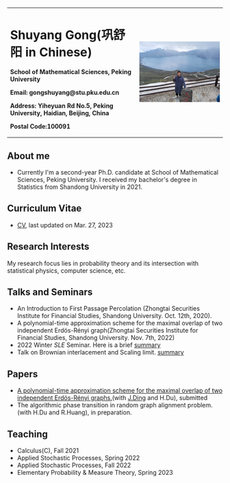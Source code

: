 <head>
    <script src="https://cdn.mathjax.org/mathjax/latest/MathJax.js?config=TeX-AMS-MML_HTMLorMML" type="text/javascript"></script>
    <script type="text/x-mathjax-config">
        MathJax.Hub.Config({
            tex2jax: {
            skipTags: ['script', 'noscript', 'style', 'textarea', 'pre'],
            inlineMath: [['$','$']]
            }
        });
    </script>
</head><head>
    <script src="https://cdn.mathjax.org/mathjax/latest/MathJax.js?config=TeX-AMS-MML_HTMLorMML" type="text/javascript"></script>
    <script type="text/x-mathjax-config">
        MathJax.Hub.Config({
            tex2jax: {
            skipTags: ['script', 'noscript', 'style', 'textarea', 'pre'],
            inlineMath: [['$','$']]
            }
        });
    </script>
</head>



<table border="0">
  <tr>
    <td width="60%">
      <h1>Shuyang Gong(巩舒阳 in Chinese)</h1>
      <p><b>School of Mathematical Sciences, Peking University</b></p>
      <p><b>Email: gongshuyang@stu.pku.edu.cn</b></p>
      <p><b>Address: Yiheyuan Rd No.5, Peking University, Haidian, Beijing, China</b></p>
      <p><b>Postal Code:100091</b></p>
    </td>
    <td width="40%">
      <img src="/me.JPG" width="100%">
    </td>
  </tr>
</table>


## About me
- Currently I'm a second-year Ph.D. candidate at School of Mathematical Sciences, Peking University. I received my bachelor's degree in Statistics from Shandong University in 2021.

## Curriculum Vitae 
- [CV](https://GongMathProba.github.io/CV.pdf), last updated on Mar. 27, 2023

## Research Interests
My research focus lies in probability theory and its intersection with statistical physics, computer science, etc.

## Talks and Seminars
- An Introduction to First Passage Percolation (Zhongtai Securities Institute for Financial Studies, Shandong University. Oct. 12th, 2020).
- A polynomial-time approximation scheme for the maximal overlap of two independent Erdös-Rényi graph(Zhongtai Securities Institute for Financial Studies, Shandong University. Nov. 7th, 2022)
- 2022 Winter $SLE$ Seminar. Here is a brief [summary](https://GongMathProba.github.io/SLE_Winter_2022.pdf)
- Talk on Brownian interlacement and Scaling limit. [summary](https://GongMathProba.github.io/Brownian_Interlacement.pdf)

## Papers
- [A polynomial-time approximation scheme for the maximal overlap of two independent Erdös-Rényi graphs.](https://arxiv.org/abs/2210.07823)(with [J.Ding](https://www.math.pku.edu.cn/teachers/dingjian/index.html) and H.Du), submitted
- The algorithmic phase transition in random graph alignment problem.(with H.Du and R.Huang), in preparation.

## Teaching
- Calculus(C), Fall 2021
- Applied Stochastic Processes, Spring 2022
- Applied Stochastic Processes, Fall 2022
- Elementary Probability & Measure Theory, Spring 2023

